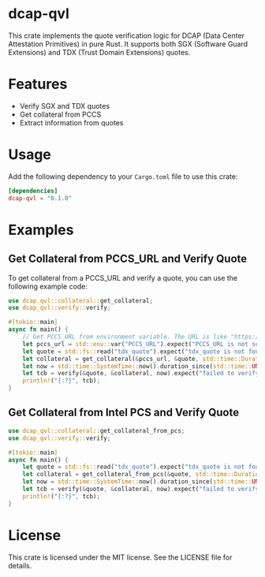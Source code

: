 
<!-- cargo-rdme start -->

# dcap-qvl

This crate implements the quote verification logic for DCAP (Data Center Attestation Primitives) in pure Rust. It supports both SGX (Software Guard Extensions) and TDX (Trust Domain Extensions) quotes.

# Features
- Verify SGX and TDX quotes
- Get collateral from PCCS
- Extract information from quotes

# Usage
Add the following dependency to your `Cargo.toml` file to use this crate:
```toml
[dependencies]
dcap-qvl = "0.1.0"
```

# Examples

## Get Collateral from PCCS_URL and Verify Quote

To get collateral from a PCCS_URL and verify a quote, you can use the following example code:
```rust
use dcap_qvl::collateral::get_collateral;
use dcap_qvl::verify::verify;

#[tokio::main]
async fn main() {
    // Get PCCS_URL from environment variable. The URL is like "https://localhost:8081/sgx/certification/v4/".
    let pccs_url = std::env::var("PCCS_URL").expect("PCCS_URL is not set");
    let quote = std::fs::read("tdx_quote").expect("tdx_quote is not found");
    let collateral = get_collateral(&pccs_url, &quote, std::time::Duration::from_secs(10)).await.expect("failed to get collateral");
    let now = std::time::SystemTime::now().duration_since(std::time::UNIX_EPOCH).unwrap().as_secs();
    let tcb = verify(&quote, &collateral, now).expect("failed to verify quote");
    println!("{:?}", tcb);
}
```

## Get Collateral from Intel PCS and Verify Quote

```rust
use dcap_qvl::collateral::get_collateral_from_pcs;
use dcap_qvl::verify::verify;

#[tokio::main]
async fn main() {
    let quote = std::fs::read("tdx_quote").expect("tdx_quote is not found");
    let collateral = get_collateral_from_pcs(&quote, std::time::Duration::from_secs(10)).await.expect("failed to get collateral");
    let now = std::time::SystemTime::now().duration_since(std::time::UNIX_EPOCH).unwrap().as_secs();
    let tcb = verify(&quote, &collateral, now).expect("failed to verify quote");
    println!("{:?}", tcb);
}
```

<!-- cargo-rdme end -->

# License

This crate is licensed under the MIT license. See the LICENSE file for details.
